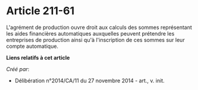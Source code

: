 # Article 211-61

L'agrément de production ouvre droit aux calculs des sommes représentant les aides financières automatiques auxquelles
peuvent prétendre les entreprises de production ainsi qu'à l'inscription de ces sommes sur leur compte automatique.

**Liens relatifs à cet article**

_Créé par_:

  - Délibération n°2014/CA/11 du 27 novembre 2014 - art., v. init.
